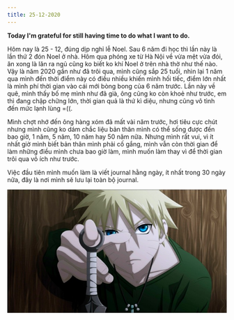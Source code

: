 ```yaml
---
title: 25-12-2020
---
```

**Today I'm grateful for still having time to do what I want to do.**

Hôm nay là 25 - 12, đúng dịp nghỉ lễ Noel. Sau 6 năm đi học thì lần này là lần thứ 2 đón Noel ở nhà. Hôm qua phóng xe từ Hà Nội
về vừa mệt vừa đói, ăn xong là lăn ra ngủ cũng ko biết ko khí Noel ở trên nhà thờ như thế nào. Vậy là năm 2020 gần như đã trôi qua, mình cũng sắp 25 tuổi, nhìn lại 1 năm qua mình đến thời điểm này có điều nhiều khiến mình hối tiếc, điểm lớn nhất là mình phí thời gian vào cái mới bòng bong của 6 năm trước. Lần này về quê, mình thấy bố mẹ mình như đã già, ông cũng ko còn khoẻ như trước,
em thì đang chập chững lớn, thời gian quả là thứ kì diệu, nhưng cũng vô tình đến mức lạnh lùng =((.

Mình chợt nhớ đến ông hàng xóm đã mất vài năm trước, hơi tiêu cực chút nhưng mình cũng ko dám chắc liệu bản thân mình có thể sống được đến bao giờ, 1 năm, 5 năm, 10 năm hay 50 năm nữa. Nhưng mình rất vui, vì ít nhất  giờ mình biết bản thân mình phải cố gắng, mình vẫn còn thời gian để làm những điều mình chưa bao giờ làm, mình muốn làm thay vì để thời gian trôi qua vô ích như trước.

Việc đầu tiên mình muốn làm là viết journal hằng ngày, ít nhất trong 30 ngày nữa, đây là nơi mình sẽ lưu lại toàn bộ journal.

![](/assets/images/posts/25-12/naruto.jpg)
